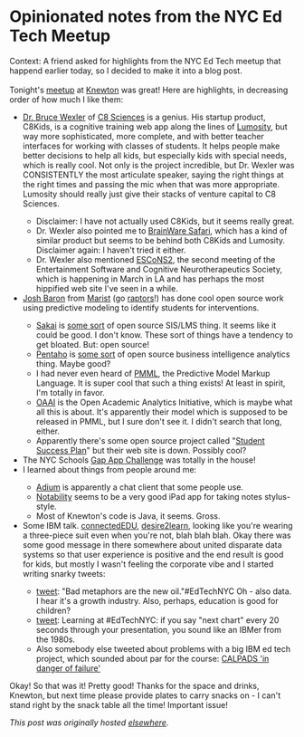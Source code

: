 # Opinionated notes from the NYC Ed Tech Meetup

Context: A friend asked for highlights from the NYC Ed Tech meetup that happend earlier today, so I decided to make it into a blog post.<br><br>Tonight's <a href="http://www.meetup.com/NYEdTech/events/94977082/">meetup</a> at <a href="http://www.knewton.com/">Knewton</a> was great! Here are highlights, in decreasing order of how much I like them:

<ul>
<li>
<a href="https://www.c8sciences.com/">Dr. Bruce Wexler</a> of <a href="http://c8sciences.com/">C8 Sciences</a> is a genius. His startup product, C8Kids, is a cognitive training web app along the lines of <a href="http://www.lumosity.com/">Lumosity</a>, but way more sophisticated, more complete, and with better teacher interfaces for working with classes of students. It helps people make better decisions to help all kids, but especially kids with special needs, which is really cool. Not only is the project incredible, but Dr. Wexler was CONSISTENTLY the most articulate speaker, saying the right things at the right times and passing the mic when that was more appropriate. Lumosity should really just give their stacks of venture capital to C8 Sciences.</li>
<ul>
<li>Disclaimer: I have not actually used C8Kids, but it seems really great.</li>
<li>Dr. Wexler also pointed me to <a href="http://www.mybrainware.com/">BrainWare Safari</a>, which has a kind of similar product but seems to be behind both C8Kids and Lumosity. Disclaimer again: I haven't tried it either.</li>
<li>Dr. Wexler also mentioned <a href="http://www.escons.org/">ESCoNS2</a>, the second meeting of the Entertainment Software and Cognitive Neurotherapeutics Society, which is happening in March in LA and has perhaps the most hippified web site I've seen in a while.</li>
</ul>
<li>
<a href="http://www.marist.edu/it/academictechnology.html">Josh Baron</a> from <a href="http://www.marist.edu/">Marist</a> (go <a href="http://www.bard.edu/">raptors</a>!) has done cool open source work using predictive modeling to identify students for interventions.</li>
<ul>
<li>
<a href="http://www.sakaiproject.org/">Sakai</a> is <a href="http://en.wikipedia.org/wiki/Sakai_Project">some sort</a> of open source SIS/LMS thing. It seems like it could be good. I don't know. These sort of things have a tendency to get bloated. But: open source!</li>
<li>
<a href="http://www.pentaho.com/">Pentaho</a> is <a href="http://en.wikipedia.org/wiki/Pentaho">some sort</a> of open source business intelligence analytics thing. Maybe good?</li>
<li>I had never even heard of <a href="http://en.wikipedia.org/wiki/Predictive_Model_Markup_Language">PMML</a>, the Predictive Model Markup Language. It is super cool that such a thing exists! At least in spirit, I'm totally in favor.</li>
<li>
<a href="https://confluence.sakaiproject.org/pages/viewpage.action?pageId=75671025">OAAI</a> is the Open Academic Analytics Initiative, which is maybe what all this is about. It's apparently their model which is supposed to be released in PMML, but I sure don't see it. I didn't search that long, either.</li>
<li>Apparently there's some open source project called "<a href="http://www.studentsuccessplan.org/">Student Success Plan</a>" but their web site is down. Possibly cool?</li>
</ul>
<li>The NYC Schools <a href="http://nycschools.challengepost.com/">Gap App Challenge</a> was totally in the house!</li>
<li>I learned about things from people around me:</li>
<ul>
<li>
<a href="http://adium.im/">Adium</a> is apparently a chat client that some people use.</li>
<li>
<a href="http://www.gingerlabs.com/cont/notability.php">Notability</a> seems to be a very good iPad app for taking notes stylus-style.</li>
<li>Most of Knewton's code is Java, it seems. Gross.</li>
</ul>
<li>Some IBM talk. <a href="http://www.connectededu.org/">connectedEDU</a>, <a href="http://www.desire2learn.com/">desire2learn</a>, looking like you're wearing a three-piece suit even when you're not, blah blah blah. Okay there was some good message in there somewhere about united disparate data systems so that user experience is positive and the end result is good for kids, but mostly I wasn't feeling the corporate vibe and I started writing snarky tweets:</li>
<ul>
<li>
<a href="https://twitter.com/planarrowspace/status/291343749588598784">tweet</a>: "Bad metaphors are the new oil."#EdTechNYC Oh - also data. I hear it's a growth industry. Also, perhaps, education is good for children?</li>
<li>
<a href="https://twitter.com/planarrowspace/status/291345491793436672">tweet</a>: Learning at #EdTechNYC: if you say "next chart" every 20 seconds through your presentation, you sound like an IBMer from the 1980s.</li>
<li>Also somebody else tweeted about problems with a big IBM ed tech project, which sounded about par for the course: <a href="http://toped.svefoundation.org/2011/02/23/calpads-in-critical-danger-of-failure/">CALPADS 'in danger of failure'</a>
</li>
</ul>
</ul>
<div>Okay! So that was it! Pretty good! Thanks for the space and drinks, Knewton, but next time please provide plates to carry snacks on - I can't stand right by the snack table all the time! Important issue!</div>


*This post was originally hosted [elsewhere](http://planspace.blogspot.com/2013/01/opinionated-notes-from-nyc-ed-tech.html).*
